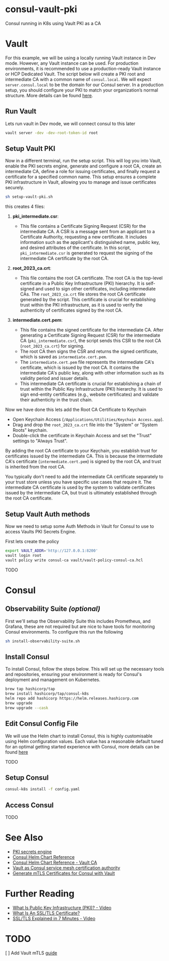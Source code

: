 # consul-vault-pki
Consul running in K8s using Vault PKI as a CA

# Vault
For this example, we will be using a locally running Vault instance in Dev mode. However, any Vault instance can be used. For production environments, it is recommended to use a production-ready Vault instance or HCP Dedicated Vault. The script below will create a PKI root and intermediate CA with a common name of `consul.local`. We will expect `server.consul.local` to be the domain for our Consul server. In a production setup, you should configure your PKI to match your organization’s normal structure. More details can be found [here](https://developer.hashicorp.com/vault/docs/secrets/pki).

## Run Vault

Lets run vault in Dev mode, we will connect consul to this later

```bash
vault server -dev -dev-root-token-id root
```

## Setup Vault PKI

Now in a different terminal, run the setup script. This will log you into Vault, enable the PKI secrets engine, generate and configure a root CA, create an intermediate CA, define a role for issuing certificates, and finally request a certificate for a specified common name. This setup ensures a complete PKI infrastructure in Vault, allowing you to manage and issue certificates securely.
```bash
sh setup-vault-pki.sh
```

this creates 4 files:

1. **pki_intermediate.csr**:
   - This file contains a Certificate Signing Request (CSR) for the intermediate CA. A CSR is a message sent from an applicant to a Certificate Authority, requesting a new certificate. It includes information such as the applicant's distinguished name, public key, and desired attributes of the certificate. In this script, `pki_intermediate.csr` is generated to request the signing of the intermediate CA certificate by the root CA.

2. **root_2023_ca.crt**:
   - This file contains the root CA certificate. The root CA is the top-level certificate in a Public Key Infrastructure (PKI) hierarchy. It is self-signed and used to sign other certificates, including intermediate CAs. The `root_2023_ca.crt` file stores the root CA certificate generated by the script. This certificate is crucial for establishing trust within the PKI infrastructure, as it is used to verify the authenticity of certificates signed by the root CA.

3. **intermediate.cert.pem**:
    - This file contains the signed certificate for the intermediate CA. After generating a Certificate Signing Request (CSR) for the intermediate CA (`pki_intermediate.csr`), the script sends this CSR to the root CA (`root_2023_ca.crt`) for signing.
    - The root CA then signs the CSR and returns the signed certificate, which is saved as `intermediate.cert.pem`.
    - The `intermediate.cert.pem` file represents the intermediate CA's certificate, which is issued by the root CA. It contains the intermediate CA's public key, along with other information such as its validity period and issuer details.
    - This intermediate CA certificate is crucial for establishing a chain of trust within the Public Key Infrastructure (PKI) hierarchy. It is used to sign end-entity certificates (e.g., website certificates) and validate their authenticity in the trust chain.

Now we have done this lets add the Root CA Certificate to Keychain
- Open Keychain Access (`/Applications/Utilities/Keychain Access.app`).
- Drag and drop the `root_2023_ca.crt` file into the "System" or "System Roots" keychain.
- Double-click the certificate in Keychain Access and set the "Trust" settings to "Always Trust".

By adding the root CA certificate to your Keychain, you establish trust for certificates issued by the intermediate CA. This is because the intermediate CA's certificate (`intermediate.cert.pem`) is signed by the root CA, and trust is inherited from the root CA.

You typically don't need to add the intermediate CA certificate separately to your trust store unless you have specific use cases that require it. The intermediate CA certificate is used by the system to validate certificates issued by the intermediate CA, but trust is ultimately established through the root CA certificate.

## Setup Vault Auth methods
Now we need to setup some Auth Methods in Vault for Consul to use to access Vaults PKI Secrets Engine. 

First lets create the policy
```bash
export VAULT_ADDR='http://127.0.0.1:8200'
vault login root
vault policy write consul-ca vault/vault-policy-consul-ca.hcl
```

TODO

# Consul

## Observability Suite *(optional)*
First we'll setup the Observability Suite this includes Prometheus, and Grafana, these are not required but are nice to have tools for monitoring Consul environments. To configure this run the following

```bash
sh install-observability-suite.sh
```

## Install Consul
To install Consul, follow the steps below. This will set up the necessary tools and repositories, ensuring your environment is ready for Consul's deployment and management on Kubernetes.

```bash
brew tap hashicorp/tap
brew install hashicorp/tap/consul-k8s
helm repo add hashicorp https://helm.releases.hashicorp.com
brew upgrade
brew upgrade --cask
```

## Edit Consul Config File
We will use the Helm chart to install Consul, this is highly customisable using Helm configuration values. Each value has a reasonable default tuned for an optimal getting started experience with Consul, more details can be found [here](https://developer.hashicorp.com/consul/docs/k8s/helm)

TODO

## Setup Consul
```bash
consul-k8s install -f config.yaml
```

## Access Consul
TODO

# See Also
* [PKI secrets engine](https://developer.hashicorp.com/vault/docs/secrets/pki)
* [Consul Helm Chart Reference](https://developer.hashicorp.com/consul/docs/k8s/helm)
* [Consul Helm Chart Reference - Vault CA](https://developer.hashicorp.com/consul/docs/k8s/helm#v-global-secretsbackend-vault-connectca)
* [Vault as Consul service mesh certification authority](https://developer.hashicorp.com/consul/tutorials/operate-consul/vault-pki-consul-connect-ca)
* [Generate mTLS Certificates for Consul with Vault](https://developer.hashicorp.com/consul/tutorials/operate-consul/vault-pki-consul-secure-tls?productSlug=consul&tutorialSlug=vault-secure&tutorialSlug=vault-pki-consul-secure-tls)

# Further Reading
* [What Is Public Key Infrastructure (PKI)? - Video](https://youtu.be/uVaUgrxjMe0?feature=shared)
* [What Is An SSL/TLS Certificate?](https://aws.amazon.com/what-is/ssl-certificate/)
* [SSL/TLS Explained in 7 Minutes - Video](https://youtu.be/67Kfsmy_frM?feature=shared)

# TODO
[ ] Add Vault mTLS [guide](https://developer.hashicorp.com/consul/tutorials/operate-consul/vault-pki-consul-secure-tls?productSlug=consul&tutorialSlug=vault-secure&tutorialSlug=vault-pki-consul-secure-tls)

